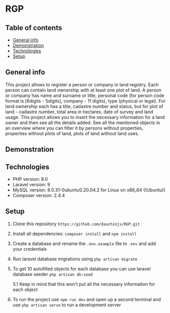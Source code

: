 # RGP

## Table of contents
* [General info](#general-info)
* [Demonstration](#demonstration)
* [Technologies](#technologies)
* [Setup](#setup)

## General info
This project allows to register a person or company in land registry. Each person can contain land ownership with at least one plot of land. A person or company has name and surname or title, personal code (for person code format is [6digits - 5digits], company - 11 digits), type (physical or legal). For land ownership each has a title, cadastre number and status, but for plot of land - cadastre number, total area in hectares, date of survey and land usage. This project allows you to insert the necessary information for a land owner and then see all the details added. See all the mentioned objects in an overview where you can filter it by persons without properties, properties without plots of land, plots of land without land uses.

## Demonstration

## Technologies

* PHP version: 8.0
* Laravel version: 9
* MySQL version: 8.0.31-0ubuntu0.20.04.2 for Linux on x86_64 ((Ubuntu))
* Composer version: 2.4.4

## Setup

1. Clone this repository `https://github.com/dauchinjs/RGP.git`
2. Install all dependencies: `composer install` and `npm install`
3. Create a database and rename the `.env.example` file to `.env` and add your credentials
4. Run laravel database migrations using `php artisan migrate`
5. To get 10 autofilled objects for each database you can use laravel database seeder `php artisan db:seed`
    
    5.1 Keep in mind that this won't put all the necessary information for each object
6. To run the project use `npm run dev` and open up a second terminal and use `php artisan serve` to run a development server

